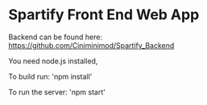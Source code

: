 # Spartify Front End Web App

Backend can be found here: https://github.com/Ciniminimod/Spartify_Backend

You need node.js installed,

To build run: 'npm install'

To run the server: 'npm start'
